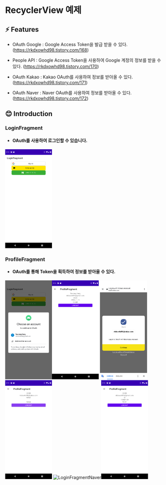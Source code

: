 # RecyclerView 예제

## ⚡ Features
* OAuth Google : Google Access Token을 발급 받을 수 있다. (https://rkdxowhd98.tistory.com/168)

* People API : Google Access Token을 사용하여 Google 계정의 정보를 받을 수 있다.  (https://rkdxowhd98.tistory.com/170)

* OAuth Kakao : Kakao OAuth를 사용하여 정보를 받아올 수 있다. (https://rkdxowhd98.tistory.com/171)

* OAuth Naver : Naver OAuth를 사용하여 정보를 받아올 수 있다. (https://rkdxowhd98.tistory.com/172)

## 😊 Introduction
### LoginFragment
* #### OAuth를 사용하여 로그인할 수 있습니다.
<img src="./readme/LoginFragment1.png" alt="LoginFragment1" width="30%">

### ProfileFragment
* #### OAuth를 통해 Token을 획득하여 정보를 받아올 수 있다.
<img src="./readme/LoginFragmentGoogle.png" alt="LoginFragmentGoogle" width="30%"><img src="./readme/ProfileFragmentGoogle.png" alt="ProfileFragmentGoogle" width="30%">
<img src="./readme/LoginFragmentKakao.png" alt="LoginFragmentKakao" width="30%"><img src="./readme/ProfileFragmentKakao.png" alt="ProfileFragmentKakao" width="30%">
<img src="./readme/LoginFragmentNaver.png" alt="LoginFragmentNaver" width="30%"><img src="./readme/ProfileFragmentNaver.png" alt="ProfileFragmentGoogle" width="30%">